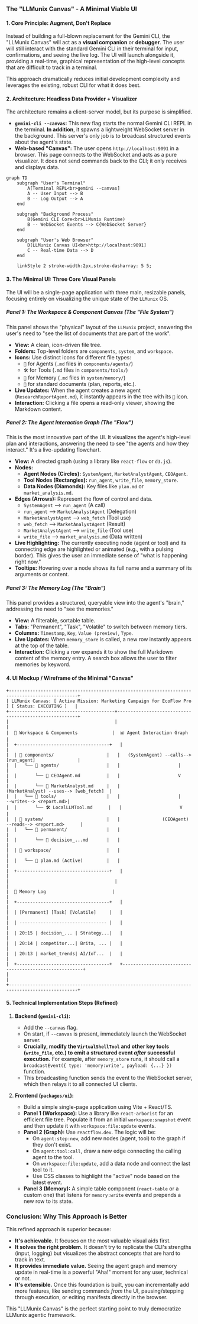 ### **The "LLMunix Canvas" - A Minimal Viable UI**

#### **1. Core Principle: Augment, Don't Replace**

Instead of building a full-blown replacement for the Gemini CLI, the "LLMunix Canvas" will act as a **visual companion** or **debugger**. The user will still interact with the standard Gemini CLI in their terminal for input, confirmations, and seeing the live log. The UI will launch alongside it, providing a real-time, graphical representation of the high-level concepts that are difficult to track in a terminal.

This approach dramatically reduces initial development complexity and leverages the existing, robust CLI for what it does best.

#### **2. Architecture: Headless Data Provider + Visualizer**

The architecture remains a client-server model, but its purpose is simplified.

*   **`gemini-cli --canvas`:** This new flag starts the normal Gemini CLI REPL in the terminal. **In addition**, it spawns a lightweight WebSocket server in the background. This server's only job is to broadcast structured events about the agent's state.
*   **Web-based "Canvas":** The user opens `http://localhost:9091` in a browser. This page connects to the WebSocket and acts as a pure visualizer. It does not send commands back to the CLI; it only receives and displays data.

```mermaid
graph TD
    subgraph "User's Terminal"
        A[Terminal REPL<br>gemini --canvas]
        A -- User Input --> B
        B -- Log Output --> A
    end

    subgraph "Background Process"
        B(Gemini CLI Core<br>LLMunix Runtime)
        B -- WebSocket Events --> C{WebSocket Server}
    end

    subgraph "User's Web Browser"
        D[LLMunix Canvas UI<br>http://localhost:9091]
        C -- Real-time Data --> D
    end

    linkStyle 2 stroke-width:2px,stroke-dasharray: 5 5;
```

#### **3. The Minimal UI: Three Core Visual Panels**

The UI will be a single-page application with three main, resizable panels, focusing entirely on visualizing the unique state of the `LLMunix` OS.

##### **Panel 1: The Workspace & Component Canvas (The "File System")**

This panel shows the "physical" layout of the `LLMunix` project, answering the user's need to "see the list of documents that are part of the work".

*   **View:** A clean, icon-driven file tree.
*   **Folders:** Top-level folders are `components`, `system`, and `workspace`.
*   **Icons:** Use distinct icons for different file types:
    *   `🤖` for Agents (`.md` files in `components/agents/`)
    *   `🛠️` for Tools (`.md` files in `components/tools/`)
    *   `🧠` for Memory (`.md` files in `system/memory/`)
    *   `📄` for standard documents (plan, reports, etc.).
*   **Live Updates:** When the agent creates a new agent (`ResearchReportAgent.md`), it instantly appears in the tree with its `🤖` icon.
*   **Interaction:** Clicking a file opens a read-only viewer, showing the Markdown content.

##### **Panel 2: The Agent Interaction Graph (The "Flow")**

This is the most innovative part of the UI. It visualizes the agent's high-level plan and interactions, answering the need to see "the agents and how they interact." It's a live-updating flowchart.

*   **View:** A directed graph (using a library like `react-flow` or `d3.js`).
*   **Nodes:**
    *   **Agent Nodes (Circles):** `SystemAgent`, `MarketAnalystAgent`, `CEOAgent`.
    *   **Tool Nodes (Rectangles):** `run_agent`, `write_file`, `memory_store`.
    *   **Data Nodes (Diamonds):** Key files like `plan.md` or `market_analysis.md`.
*   **Edges (Arrows):** Represent the flow of control and data.
    *   `SystemAgent` --> `run_agent` (A call)
    *   `run_agent` --> `MarketAnalystAgent` (Delegation)
    *   `MarketAnalystAgent` --> `web_fetch` (Tool use)
    *   `web_fetch` --> `MarketAnalystAgent` (Result)
    *   `MarketAnalystAgent` --> `write_file` (Tool use)
    *   `write_file` --> `market_analysis.md` (Data written)
*   **Live Highlighting:** The currently executing node (agent or tool) and its connecting edge are highlighted or animated (e.g., with a pulsing border). This gives the user an immediate sense of "what is happening right now."
*   **Tooltips:** Hovering over a node shows its full name and a summary of its arguments or content.

##### **Panel 3: The Memory Log (The "Brain")**

This panel provides a structured, queryable view into the agent's "brain," addressing the need to "see the memories."

*   **View:** A filterable, sortable table.
*   **Tabs:** "Permanent", "Task", "Volatile" to switch between memory tiers.
*   **Columns:** `Timestamp`, `Key`, `Value (preview)`, `Type`.
*   **Live Updates:** When `memory_store` is called, a new row instantly appears at the top of the table.
*   **Interaction:** Clicking a row expands it to show the full Markdown content of the memory entry. A search box allows the user to filter memories by keyword.

#### **4. UI Mockup / Wireframe of the Minimal "Canvas"**

```
+------------------------------------------------------------------------------------------------+
| LLMunix Canvas: [ Active Mission: Marketing Campaign for EcoFlow Pro ] [ Status: EXECUTING ]   |
+----------------------------------------+-------------------------------------------------------+
|                                        |                                                       |
|  📂 Workspace & Components             |  📊 Agent Interaction Graph                           |
|  +-----------------------------------+   |                                                       |
|  | 📁 components/                    |   |   (SystemAgent) --calls--> [run_agent]                |
|  |   └── 📁 agents/                  |   |                      |                              |
|  |       └── 🤖 CEOAgent.md          |   |                      V                              |
|  |       └── 🤖 MarketAnalyst.md     |   |                (MarketAnalyst) --uses--> [web_fetch]  |
|  |   └── 📁 tools/                   |   |                      |         --writes--> <report.md>|
|  |       └── 🛠️ LocalLLMTool.md      |   |                      V                              |
|  | 📁 system/                        |   |                (CEOAgent) --reads--> <report.md>      |
|  |   └── 🧠 permanent/               |   |                                                       |
|  |       └── 🧠 decision_...md       |   |                                                       |
|  | 📁 workspace/                     |   |                                                       |
|  |   └── 📄 plan.md (Active)         |   |                                                       |
|  +-----------------------------------+   |                                                       |
|                                        |                                                       |
|  🧠 Memory Log                         |                                                       |
|  +-----------------------------------+   |                                                       |
|  | [Permanent] [Task] [Volatile]     |   |                                                       |
|  | --------------------------------- |   |                                                       |
|  | 20:15 | decision_... | Strategy...|   |                                                       |
|  | 20:14 | competitor...| Brita, ... |   |                                                       |
|  | 20:13 | market_trends| AI/IoT...  |   |                                                       |
|  +-----------------------------------+   +-------------------------------------------------------+
|                                                                                                |
+------------------------------------------------------------------------------------------------+
```

#### **5. Technical Implementation Steps (Refined)**

1.  **Backend (`gemini-cli`):**
    *   Add the `--canvas` flag.
    *   On start, if `--canvas` is present, immediately launch the WebSocket server.
    *   **Crucially, modify the `VirtualShellTool` and other key tools (`write_file`, etc.) to emit a structured event *after* successful execution.** For example, after `memory_store` runs, it should call a `broadcastEvent({ type: 'memory:write', payload: {...} })` function.
    *   This broadcasting function sends the event to the WebSocket server, which then relays it to all connected UI clients.

2.  **Frontend (`packages/ui`):**
    *   Build a simple single-page application using Vite + React/TS.
    *   **Panel 1 (Workspace):** Use a library like `react-arborist` for an efficient file tree. Populate it from an initial `workspace:snapshot` event and then update it with `workspace:file:update` events.
    *   **Panel 2 (Graph):** Use `reactflow.dev`. The logic will be:
        *   On `agent:step:new`, add new nodes (agent, tool) to the graph if they don't exist.
        *   On `agent:tool:call`, draw a new edge connecting the calling agent to the tool.
        *   On `workspace:file:update`, add a data node and connect the last tool to it.
        *   Use CSS classes to highlight the "active" node based on the latest event.
    *   **Panel 3 (Memory):** A simple table component (`react-table` or a custom one) that listens for `memory:write` events and prepends a new row to its state.

### **Conclusion: Why This Approach is Better**

This refined approach is superior because:

*   **It's achievable.** It focuses on the most valuable visual aids first.
*   **It solves the right problem.** It doesn't try to replicate the CLI's strengths (input, logging) but visualizes the abstract concepts that are hard to track in text.
*   **It provides immediate value.** Seeing the agent graph and memory update in real-time is a powerful "Aha!" moment for any user, technical or not.
*   **It's extensible.** Once this foundation is built, you can incrementally add more features, like sending commands *from* the UI, pausing/stepping through execution, or editing manifests directly in the browser.

This "LLMunix Canvas" is the perfect starting point to truly democratize LLMunix agentic framework.
